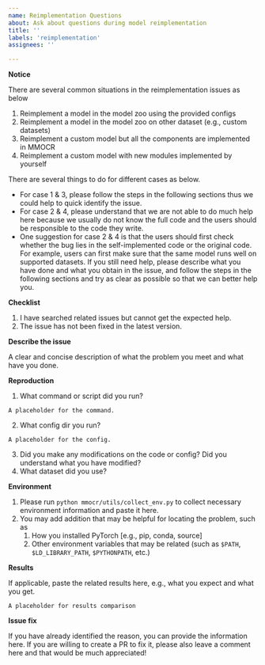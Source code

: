 ```yaml
---
name: Reimplementation Questions
about: Ask about questions during model reimplementation
title: ''
labels: 'reimplementation'
assignees: ''

---
```


**Notice**

There are several common situations in the reimplementation issues as below

1. Reimplement a model in the model zoo using the provided configs
2. Reimplement a model in the model zoo on other dataset (e.g., custom datasets)
3. Reimplement a custom model but all the components are implemented in MMOCR
4. Reimplement a custom model with new modules implemented by yourself

There are several things to do for different cases as below.

- For case 1 & 3, please follow the steps in the following sections thus we could help to quick identify the issue.
- For case 2 & 4, please understand that we are not able to do much help here because we usually do not know the full code and the users should be responsible to the code they write.
- One suggestion for case 2 & 4 is that the users should first check whether the bug lies in the self-implemented code or the original code. For example, users can first make sure that the same model runs well on supported datasets. If you still need help, please describe what you have done and what you obtain in the issue, and follow the steps in the following sections and try as clear as possible so that we can better help you.

**Checklist**

1. I have searched related issues but cannot get the expected help.
2. The issue has not been fixed in the latest version.

**Describe the issue**

A clear and concise description of what the problem you meet and what have you done.

**Reproduction**

1. What command or script did you run?

```none
A placeholder for the command.
```

2. What config dir you run?

```none
A placeholder for the config.
```

3. Did you make any modifications on the code or config? Did you understand what you have modified?
4. What dataset did you use?

**Environment**

1. Please run `python mmocr/utils/collect_env.py` to collect necessary environment information and paste it here.
2. You may add addition that may be helpful for locating the problem, such as
   1. How you installed PyTorch [e.g., pip, conda, source]
   2. Other environment variables that may be related (such as `$PATH`, `$LD_LIBRARY_PATH`, `$PYTHONPATH`, etc.)

**Results**

If applicable, paste the related results here, e.g., what you expect and what you get.

```none
A placeholder for results comparison
```

**Issue fix**

If you have already identified the reason, you can provide the information here. If you are willing to create a PR to fix it, please also leave a comment here and that would be much appreciated!
